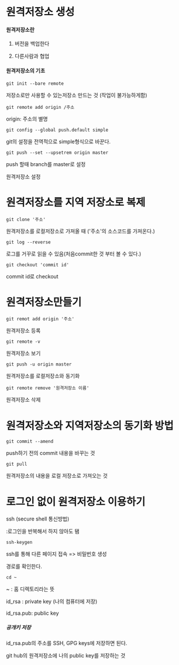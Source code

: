 # 원격저장소 생성

#### 원격저장소란 

1. 버전을 백업한다

2. 다른사람과 협업

#### 원격저장소의 기초

```
git init --bare remote
```

저장소로만 사용할 수 있는저장소 만드는 것 (작업이 불가능하게함)

```
git remote add origin /주소
```

origin: 주소의 별명

```
git config --global push.default simple
```

git의 설정을 전역적으로 simple형식으로 바꾼다.

```
git push --set --upsetrem origin master
```

push 할때 branch를 master로 설정

원격저장소 설정



# 원격저장소를 지역 저장소로 복제

```
git clone '주소'
```

원격저장소를 로컬저장소로 가져올 때 ('주소'의 소스코드를 가져온다.)

```
git log --reverse
```

로그를 거꾸로 읽을 수 있음(처음commit한 것 부터 볼 수 있다.)

```
git checkout 'commit id'
```

commit id로 checkout



# 원격저장소만들기

```
git remot add origin '주소'
```

원격저장소 등록

```
git remote -v
```

원격저장소 보기

```우
git push -u origin master
```

원격저장소를 로컬저장소와 동기화

```
git remote remove '원격저장소 이름'
```

원격저장소 삭제



# 원격저장소와 지역저장소의 동기화 방법

```
git commit --amend
```

push하기 전의 commit 내용을 바꾸는 것

```
git pull
```

원격저장소의 내용을 로컬 저장소로 가져오는 것



# 로그인 없이 원격저장소 이용하기

ssh (secure shell 통신방법) 

:로그인을 반복해서 하지 않아도 됌

```
ssh-keygen
```

ssh를 통해 다른 페이지 접속 => 비밀번호 생성

경로를 확인한다. 

```
cd ~
```

~ : 홈 디렉토리라는 뜻

id_rsa : private key (나의 컴퓨터에 저장)

id_rsa.pub: public key



##### 공개키 저장

id_rsa.pub의 주소를 SSH, GPG keys에 저장하면 된다.

git hub의 원격저장소에 나의 public key를 저장하는 것

